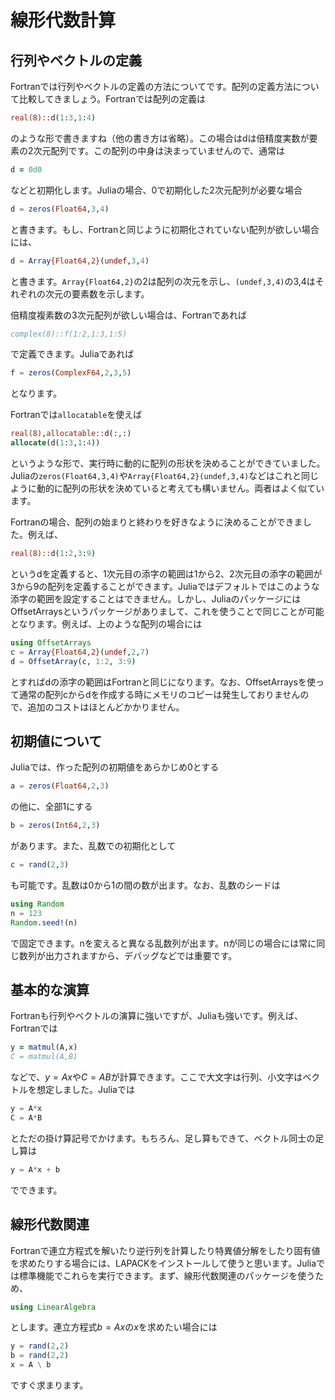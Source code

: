 # 線形代数計算
## 行列やベクトルの定義
Fortranでは行列やベクトルの定義の方法についてです。配列の定義方法について比較してきましょう。Fortranでは配列の定義は
```fortran
real(8)::d(1:3,1:4)
```
のような形で書きますね（他の書き方は省略）。この場合はdは倍精度実数が要素の2次元配列です。この配列の中身は決まっていませんので、通常は
```fortran
d = 0d0
```
などと初期化します。Juliaの場合、0で初期化した2次元配列が必要な場合
```julia
d = zeros(Float64,3,4)
```
と書きます。もし、Fortranと同じように初期化されていない配列が欲しい場合には、
```julia
d = Array{Float64,2}(undef,3,4)
```
と書きます。```Array{Float64,2}```の2は配列の次元を示し、```(undef,3,4)```の3,4はそれぞれの次元の要素数を示します。

倍精度複素数の3次元配列が欲しい場合は、Fortranであれば
```fortran
complex(8)::f(1:2,1:3,1:5)
```
で定義できます。Juliaであれば
```julia
f = zeros(ComplexF64,2,3,5)
```
となります。

Fortranでは```allocatable```を使えば
```fortran
real(8),allocatable::d(:,:)
allocate(d(1:3,1:4))
```
というような形で、実行時に動的に配列の形状を決めることができていました。Juliaの```zeros(Float64,3,4)```や```Array{Float64,2}(undef,3,4)```などはこれと同じように動的に配列の形状を決めていると考えても構いません。両者はよく似ています。

Fortranの場合、配列の始まりと終わりを好きなように決めることができました。例えば、
```fortran
real(8)::d(1:2,3:9)
```
というdを定義すると、1次元目の添字の範囲は1から2、2次元目の添字の範囲が3から9の配列を定義することができます。Juliaではデフォルトではこのような添字の範囲を設定することはできません。しかし、JuliaのパッケージにはOffsetArraysというパッケージがありまして、これを使うことで同じことが可能となります。例えば、上のような配列の場合には
```julia
using OffsetArrays
c = Array{Float64,2}(undef,2,7)
d = OffsetArray(c, 1:2, 3:9)
```
とすればdの添字の範囲はFortranと同じになります。なお、OffsetArraysを使って通常の配列cからdを作成する時にメモリのコピーは発生しておりませんので、追加のコストはほとんどかかりません。

## 初期値について
Juliaでは、作った配列の初期値をあらかじめ0とする
```julia
a = zeros(Float64,2,3)
```
の他に、全部1にする
```julia
b = zeros(Int64,2,3)
```
があります。また、乱数での初期化として
```julia
c = rand(2,3)
```
も可能です。乱数は0から1の間の数が出ます。なお、乱数のシードは
```julia
using Random
n = 123
Random.seed!(n)
```
で固定できます。nを変えると異なる乱数列が出ます。nが同じの場合には常に同じ数列が出力されますから、デバッグなどでは重要です。



## 基本的な演算
Fortranも行列やベクトルの演算に強いですが、Juliaも強いです。例えば、Fortranでは
```fortran
y = matmul(A,x)
C = matmul(A,B)
```
などで、$y = Ax$や$C = AB$が計算できます。ここで大文字は行列、小文字はベクトルを想定しました。Juliaでは
```julia
y = A*x
C = A*B
```
とただの掛け算記号でかけます。もちろん、足し算もできて、ベクトル同士の足し算は
```julia
y = A*x + b
```
でできます。

## 線形代数関連
Fortranで連立方程式を解いたり逆行列を計算したり特異値分解をしたり固有値を求めたりする場合には、LAPACKをインストールして使うと思います。Juliaでは標準機能でこれらを実行できます。まず、線形代数関連のパッケージを使うため、
```julia
using LinearAlgebra
```
とします。連立方程式$b = Ax$の$x$を求めたい場合には
```julia
y = rand(2,2)
b = rand(2,2)
x = A \ b
```
ですぐ求まります。
